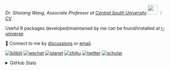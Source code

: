 
<p><em>Dr. Shixiang Wang, Associate Professor at <a href="https://en.csu.edu.cn/">Central South University</a> <img src="https://media.giphy.com/media/WUlplcMpOCEmTGBtBW/giphy.gif" width="30">  ｜ <a href="https://shixiangwang.github.io/cv-shixiang/">CV</a>
</em></p>

Useful R packages developed/maintained by me can be found/installed at [r-universe](https://shixiangwang.r-universe.dev/).

💬 Connect to me by
[discussions](https://github.com/ShixiangWang/self-study/discussions) or [email](mailto:shixiang1994wang@gmail.com). 

[![bilibili](https://img.shields.io/badge/王诗翔-B站-yellow)](https://space.bilibili.com/11553374) [![wechat](https://img.shields.io/badge/王诗翔-微信公众号-important)](https://shixiangwang.github.io/home/logo/qrcode.jpg) [![planet](https://img.shields.io/badge/王诗翔-知识星球-blueviolet)](https://t.zsxq.com/rBqbIei)  [![zhihu](https://img.shields.io/badge/王诗翔-知乎-blue)](https://www.zhihu.com/people/shixiangwang) [![twitter](https://img.shields.io/badge/WangShxiang-twitter-ff69b4)](https://twitter.com/WangShxiang) [![scholar](https://img.shields.io/badge/ShixiangWang-Scholar-00ffff)](https://scholar.google.com/citations?user=FvNp0NkAAAAJ) 

<details>
 
<summary>GitHub Stats</summary>


<!--START_SECTION:waka-->
**🐱 My GitHub Data** 

> 📦 5.0 MB Used in GitHub's Storage 
 > 
> 🏆 217 Contributions in the Year 2025
 > 
> 🚫 Not Opted to Hire
 > 
> 📜 96 Public Repositories 
 > 
> 🔑 30 Private Repositories 
 > 
**I'm an Early 🐤** 

```text
🌞 Morning                2266 commits        ████░░░░░░░░░░░░░░░░░░░░░   16.70 % 
🌆 Daytime                5798 commits        ███████████░░░░░░░░░░░░░░   42.72 % 
🌃 Evening                4582 commits        ████████░░░░░░░░░░░░░░░░░   33.76 % 
🌙 Night                  926 commits         ██░░░░░░░░░░░░░░░░░░░░░░░   06.82 % 
```
📅 **I'm Most Productive on Tuesday** 

```text
Monday                   2146 commits        ████░░░░░░░░░░░░░░░░░░░░░   15.81 % 
Tuesday                  2497 commits        █████░░░░░░░░░░░░░░░░░░░░   18.40 % 
Wednesday                2280 commits        ████░░░░░░░░░░░░░░░░░░░░░   16.80 % 
Thursday                 2159 commits        ████░░░░░░░░░░░░░░░░░░░░░   15.91 % 
Friday                   2074 commits        ████░░░░░░░░░░░░░░░░░░░░░   15.28 % 
Saturday                 1036 commits        ██░░░░░░░░░░░░░░░░░░░░░░░   07.63 % 
Sunday                   1380 commits        ███░░░░░░░░░░░░░░░░░░░░░░   10.17 % 
```


**I Mostly Code in R** 

```text
R                        84 repos            ██████████████░░░░░░░░░░░   54.55 % 
HTML                     24 repos            ████░░░░░░░░░░░░░░░░░░░░░   15.58 % 
JavaScript               9 repos             █░░░░░░░░░░░░░░░░░░░░░░░░   05.84 % 
Shell                    8 repos             █░░░░░░░░░░░░░░░░░░░░░░░░   05.19 % 
Jupyter Notebook         5 repos             █░░░░░░░░░░░░░░░░░░░░░░░░   03.25 % 
```




 Last Updated on 23/03/2025 18:49:40 UTC
<!--END_SECTION:waka-->

> These Readme stats are generated using github action [awesome-readme-stats](https://github.com/anmol098/waka-readme-stats)

-----

**NOTE: Top languages does not indicate my skill level or anything like that. It is just a metric of which languages have been hosted by me on GitHub based on the usage across repositories.**

</details>
